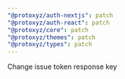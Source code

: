 ```yaml
---
"@protoxyz/auth-nextjs": patch
"@protoxyz/auth-react": patch
"@protoxyz/core": patch
"@protoxyz/themes": patch
"@protoxyz/types": patch
---
```


Change issue token response key
